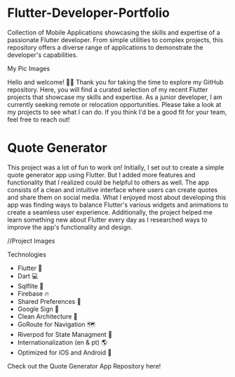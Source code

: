 # Flutter-Developer-Portfolio
Collection of Mobile Applications showcasing the skills and expertise of a passionate Flutter developer. From simple utilities to complex projects, this repository offers a diverse range of applications to demonstrate the developer's capabilities.

My Pic Images

Hello and welcome! 👋🏾 Thank you for taking the time to explore my GitHub repository. Here, you will find a curated selection of my recent Flutter projects that showcase my skills and expertise. As a junior developer, I am currently seeking remote or relocation opportunities. Please take a look at my projects to see what I can do. If you think I'd be a good fit for your team, feel free to reach out! 


# Quote Generator 

This project was a lot of fun to work on! Initially, I set out to create a simple quote generator app using Flutter. But I added more features and functionality that I realized could be helpful to others as well. The app consists of a clean and intuitive interface where users can create quotes and share them on social media. What I enjoyed most about developing this app was finding ways to balance Flutter's various widgets and animations to create a seamless user experience. Additionally, the project helped me learn something new about Flutter every day as I researched ways to improve the app's functionality and design.


//Project Images


Technologies

- Flutter 🎨 
- Dart 💻
- Sqlflite 💽 
- Firebase 🔥
- Shared Preferences 💾
- Google Sign 🔑
- Clean Architecture 🔨
- GoRoute for Navigation 🗺️
- Riverpod for State Managment 🚀
- Internationalization (en & pt) 🌎
- Optimized for iOS and Android 📱

Check out the Quote Generator App Repository here!



